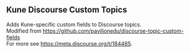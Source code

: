 ## Kune Discourse Custom Topics 

Adds Kune-specific custom fields to Discourse topics. <br>
Modified from https://github.com/pavilionedu/discourse-topic-custom-fields  <br>
For more see https://meta.discourse.org/t/184485. 


